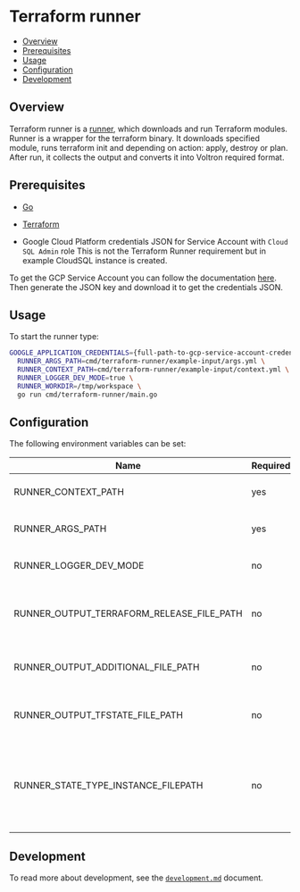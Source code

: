 # Terraform runner

- [Overview](#overview)
- [Prerequisites](#prerequisites)
- [Usage](#usage)
- [Configuration](#configuration)
- [Development](#development)

## Overview

Terraform runner is a [runner](../../docs/runner.md), which downloads and run Terraform modules. Runner is a wrapper for
the terraform binary. It downloads specified module, runs terraform init and depending on action: apply, destroy or plan.
After run, it collects the output and converts it into Voltron required format.

## Prerequisites

- [Go](https://golang.org)
- [Terraform](https://www.terraform.io/downloads.html)

- Google Cloud Platform credentials JSON for Service Account with `Cloud SQL Admin` role
  This is not the Terraform Runner requirement but in example CloudSQL instance is created.

To get the GCP Service Account you can follow the documentation [here](https://cloud.google.com/iam/docs/creating-managing-service-accounts#creating). Then generate the JSON key and download it to get the credentials JSON.

## Usage

To start the runner type:
```bash
GOOGLE_APPLICATION_CREDENTIALS={full-path-to-gcp-service-account-credentials-json} \
  RUNNER_ARGS_PATH=cmd/terraform-runner/example-input/args.yml \
  RUNNER_CONTEXT_PATH=cmd/terraform-runner/example-input/context.yml \
  RUNNER_LOGGER_DEV_MODE=true \
  RUNNER_WORKDIR=/tmp/workspace \
  go run cmd/terraform-runner/main.go
```

## Configuration

The following environment variables can be set:

| Name                                       | Required | Default                       | Description                                                                                                           |
|--------------------------------------------|----------|-------------------------------|-----------------------------------------------------------------------------------------------------------------------|
| RUNNER_CONTEXT_PATH                        | yes      |                               | Path to the YAML file with runner context                                                                             |
| RUNNER_ARGS_PATH                           | yes      |                               | Path to the YAML file with input arguments                                                                            |
| RUNNER_LOGGER_DEV_MODE                     | no       | `false`                       | Enable additional log messages                                                                                        |
| RUNNER_OUTPUT_TERRAFORM_RELEASE_FILE_PATH  | no       | `/tmp/terraform-release.yaml` | Defines path under which the Terraform artifacts is saved                                                             |
| RUNNER_OUTPUT_ADDITIONAL_FILE_PATH         | no       | `/tmp/additional.yaml`        | Defines path under which the additional output is saved                                                               |
| RUNNER_OUTPUT_TFSTATE_FILE_PATH            | no       | `/tmp/terraform.tfstate`      | Defines path under which the terraform.tfstate output is saved                                                        |
| RUNNER_STATE_TYPE_INSTANCE_FILEPATH        | no       |                               | Defines path to the input state TypeInstance file. If not set, then the runner will run apply with an empty state file|

## Development

To read more about development, see the [`development.md`](../../docs/development.md) document.
